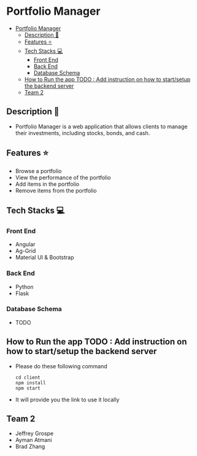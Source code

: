 # Portfolio Manager

- [Portfolio Manager](#portfolio-manager)
  - [Description 📖](#description-)
  - [Features ⭐](#features-)
  - [Tech Stacks 💻](#tech-stacks-)
    - [Front End](#front-end)
    - [Back End](#back-end)
    - [Database Schema](#database-schema)
  - [How to Run the app TODO : Add instruction on how to start/setup the backend server](#how-to-run-the-app-todo--add-instruction-on-how-to-startsetup-the-backend-server)
  - [Team 2](#team-2)

## Description 📖
- Portfolio Manager is a web application that allows clients to manage their investments, including stocks, bonds, and cash.

## Features ⭐
- Browse a portfolio
- View the performance of the portfolio
- Add items in the portfolio
- Remove items from the portfolio

## Tech Stacks 💻
### Front End
- Angular
- Ag-Grid
- Material UI & Bootstrap
  
### Back End
- Python
- Flask

### Database Schema
- TODO


## How to Run the app TODO : Add instruction on how to start/setup the backend server
- Please do these following command
  ```
  cd client
  npm install
  npm start
  ```
- It will provide you the link to use it locally

## Team 2
- Jeffrey Grospe
- Ayman Atmani
- Brad Zhang
